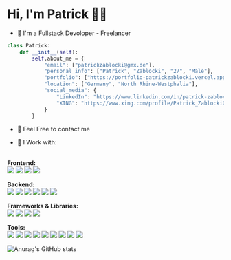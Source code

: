 # Hi, I'm Patrick 🤙🏻

- 🌱 I'm a Fullstack Devoloper - Freelancer

```python
class Patrick:
    def __init__(self):
        self.about_me = {
            "email": ["patrickzablocki@gmx.de"],
            "personal_info": ["Patrick", "Zablocki", "27", "Male"],
            "portfolio": ["https://portfolio-patrickzablocki.vercel.app/"],
            "location": ["Germany", "North Rhine-Westphalia"],
            "social_media": {
                "LinkedIn": "https://www.linkedin.com/in/patrick-zablocki-993738285/",
                "XING": "https://www.xing.com/profile/Patrick_Zablocki028063/web_profiles",
            }
        }
```
- 💬 Feel Free to contact me

- 🤔 I Work with: <br><br>

<strong>Frontend:</strong><br>
<img src="https://img.shields.io/badge/HTML5-E34F26?style=for-the-badge&logo=html5&logoColor=white" />
<img src="https://img.shields.io/badge/CSS-239120?&style=for-the-badge&logo=css3&logoColor=white" />
<img src="https://img.shields.io/badge/JavaScript-F7DF1E?style=for-the-badge&logo=javascript&logoColor=black">
<img src="https://img.shields.io/badge/SCSS-CC6699?style=for-the-badge&logo=sass&logoColor=white">

<strong>Backend:</strong><br>
<img src="https://img.shields.io/badge/Node.js-43853D?style=for-the-badge&logo=node.js&logoColor=white">
<img src="https://img.shields.io/badge/Express.js-000000?style=for-the-badge&logo=express&logoColor=white">
<img src="https://img.shields.io/badge/Python-3776AB?style=for-the-badge&logo=python&logoColor=white">
<img src="https://img.shields.io/badge/MongoDB-4EA94B?style=for-the-badge&logo=mongodb&logoColor=white">
<img src="https://img.shields.io/badge/PHP-777BB4?style=for-the-badge&logo=php&logoColor=white">
<img src="https://img.shields.io/badge/SQLite-003B57?style=for-the-badge&logo=sqlite&logoColor=white">


<strong>Frameworks & Libraries:</strong><br>
<img src="https://img.shields.io/badge/React-20232A?style=for-the-badge&logo=react&logoColor=61DAFB">
<img src="https://img.shields.io/badge/Bootstrap-563D7C?style=for-the-badge&logo=bootstrap&logoColor=white">
<img src="https://img.shields.io/badge/Tailwind_CSS-38B2AC?style=for-the-badge&logo=tailwind-css&logoColor=white">
<img src="https://img.shields.io/badge/Laravel-FF2D20?style=for-the-badge&logo=laravel&logoColor=white">

<strong>Tools:</strong><br>
<img src="https://img.shields.io/badge/NPM-CB3837?style=for-the-badge&logo=npm&logoColor=white">
<img src="https://img.shields.io/badge/Linux-FCC624?style=for-the-badge&logo=linux&logoColor=black">
<img src="https://img.shields.io/badge/macOS-000000?style=for-the-badge&logo=apple&logoColor=white">
<img src="https://img.shields.io/badge/Git-F05032?style=for-the-badge&logo=git&logoColor=white" />
<img src="https://img.shields.io/badge/GitHub-181717?style=for-the-badge&logo=github&logoColor=white" />
<img src="https://img.shields.io/badge/Vite-646CFF?style=for-the-badge&logo=vite&logoColor=white" />
<img src="https://img.shields.io/badge/Vercel-000000?style=for-the-badge&logo=vercel&logoColor=white" />
<img src="https://img.shields.io/badge/VS_Code-007ACC?style=for-the-badge&logo=visual-studio-code&logoColor=white" />
<img src="https://img.shields.io/badge/Xcode-1575F9?style=for-the-badge&logo=xcode&logoColor=white" />







![Anurag's GitHub stats](https://github-readme-stats.vercel.app/api?username=PatrickZablocki&theme=midnight-purple)

